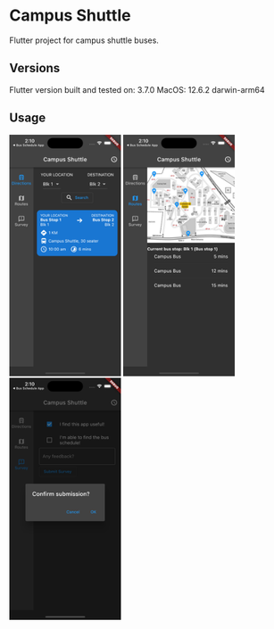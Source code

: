 # Campus Shuttle

Flutter project for campus shuttle buses.

## Versions

Flutter version built and tested on: 3.7.0
MacOS: 12.6.2 darwin-arm64

## Usage

<img src="./docs/directions.png" width="200">


<img src="./docs/routes.png" width="200">


<img src="./docs/feedback.png" width="200">
